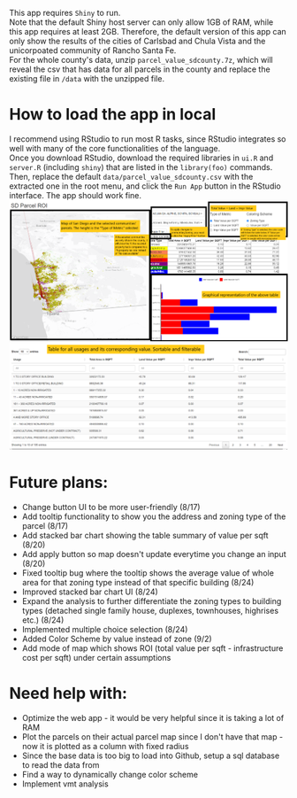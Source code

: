 This app requires `Shiny` to run.  
Note that the default Shiny host server can only allow 1GB of RAM, while this app requires at least 2GB. Therefore, the default version of this app can only show the results of the cities of Carlsbad and Chula Vista and the unicorpoated community of Rancho Santa Fe.  
For the whole county's data, unzip `parcel_value_sdcounty.7z`, which will reveal the csv that has data for all parcels in the county and replace the existing file in `/data` with the unzipped file.

# How to load the app in local
I recommend using RStudio to run most R tasks, since RStudio integrates so well with many of the core functionalities of the language.  
Once you download RStudio, download the required libraries in `ui.R` and `server.R` (including `shiny`) that are listed in the `library(foo)` commands. Then, replace the default `data/parcel_value_sdcounty.csv` with the extracted one in the root menu, and click the `Run App` button in the RStudio interface. The app should work fine.  
![](https://raw.githubusercontent.com/bmhking/Parcel_value_app/main/howto.png)
![](https://raw.githubusercontent.com/bmhking/Parcel_value_app/main/howto2.png)

# Future plans:
- Change button UI to be more user-friendly (8/17)
- Add tooltip functionality to show you the address and zoning type of the parcel (8/17)
- Add stacked bar chart showing the table summary of value per sqft (8/20)
- Add apply button so map doesn't update everytime you change an input (8/20)
- Fixed tooltip bug where the tooltip shows the average value of whole area for that zoning type instead of that specific building (8/24)
- Improved stacked bar chart UI (8/24)
- Expand the analysis to further differentiate the zoning types to building types (detached single family house, duplexes, townhouses, highrises etc.) (8/24)
- Implemented multiple choice selection (8/24)
- Added Color Scheme by value instead of zone (9/2)
- Add mode of map which shows ROI (total value per sqft - infrastructure cost per sqft) under certain assumptions

# Need help with:
- Optimize the web app - it would be very helpful since it is taking a lot of RAM
- Plot the parcels on their actual parcel map since I don't have that map - now it is plotted as a column with fixed radius
- Since the base data is too big to load into Github, setup a sql database to read the data from
- Find a way to dynamically change color scheme
- Implement vmt analysis

